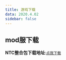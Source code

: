 ```yaml
---
title: 游戏下载
data: 2020.4.02
sidebar: false
---
```


## mod服下载

**NTC整合包下载地址**:[`点我下载`](https://cowtransfer.com/s/02c1321008bc41)